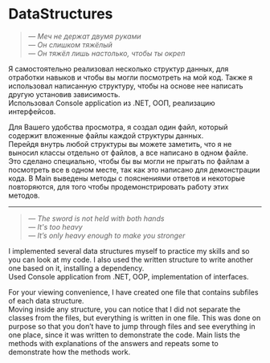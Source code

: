# DataStructures
> *—  Меч не держат двумя руками*\
> *— Он слишком тяжёлый*\
> *— Он тяжёл лишь настолько, чтобы ты окреп*

Я самостоятельно реализовал несколько структур данных, для отработки навыков и чтобы вы могли посмотреть на мой код.
Также я использовал написанную структуру, чтобы на основе нее написать другую установив зависимость.\
Использовал Console application из .NET, ООП, реализацию интерфейсов.

Для Вашего удобства просмотра, я создал один файл, который содержит вложенные файлы каждой структуры данных.\
Перейдя внутрь любой структуры вы можете заметить, что я не выносил классы отдельно от файлов, а все написано в одном файле. 
Это сделано специально, чтобы бы вы могли не прыгать по файлам а посмотреть все в одном месте, так как это написано для демонстрации кода.
В Main выведены методы с пояснениями ответов и некоторые повторяются, для того чтобы продемонстрировать работу этих методов.

---
> *— The sword is not held with both hands*\
> *— It's too heavy*\
> *— It’s only heavy enough to make you stronger*

I implemented several data structures myself to practice my skills and so you can look at my code.
I also used the written structure to write another one based on it, installing a dependency.\
Used Console application from .NET, OOP, implementation of interfaces.

For your viewing convenience, I have created one file that contains subfiles of each data structure.\
Moving inside any structure, you can notice that I did not separate the classes from the files, but everything is written in one file.
This was done on purpose so that you don’t have to jump through files and see everything in one place, since it was written to demonstrate the code.
Main lists the methods with explanations of the answers and repeats some to demonstrate how the methods work.
